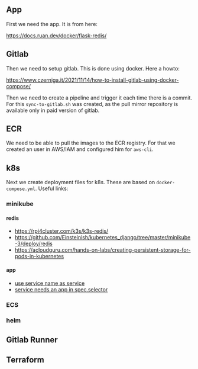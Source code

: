 ## App

First we need the app. It is from here:

https://docs.ruan.dev/docker/flask-redis/

## Gitlab

Then we need to setup gitlab. This is done using docker. Here a howto:

https://www.czerniga.it/2021/11/14/how-to-install-gitlab-using-docker-compose/

Then we need to create a pipeline and trigger it each time there is a commit. For this `sync-to-gitlab.sh` was created, as the pull mirror repository is available only in paid version of gitlab.

## ECR

We need to be able to pull the images to the ECR registry. For that we created an user in AWS/IAM and configured him for `aws-cli`.


## k8s

Next we create deployment files for k8s. These are based on `docker-compose.yml`. Useful links:

### minikube

#### redis
* https://rpi4cluster.com/k3s/k3s-redis/
* https://github.com/Einsteinish/kubernetes_django/tree/master/minikube-3/deploy/redis
* https://acloudguru.com/hands-on-labs/creating-persistent-storage-for-pods-in-kubernetes

#### app

* [use service name as service](https://stackoverflow.com/questions/52274134/connect-to-other-pod-from-a-pod)
* [service needs an app in spec.selector](https://stackoverflow.com/questions/60744883/redis-in-kubernetes-connection-refused)

### ECS

### helm


## Gitlab Runner

## Terraform